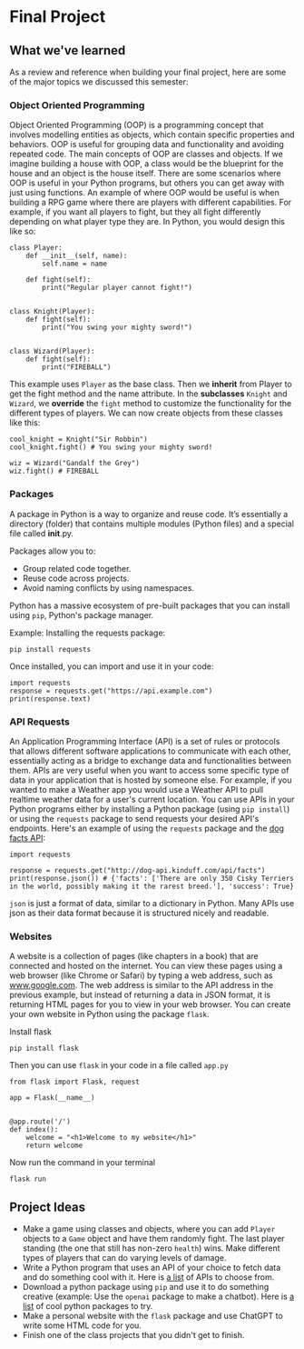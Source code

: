 # Final Project

## What we've learned
As a review and reference when building your final project, here are some of the major topics we discussed this semester:

### Object Oriented Programming
Object Oriented Programming (OOP) is a programming concept that involves modelling entities as objects, which contain specific properties and behaviors. OOP is useful for grouping data and functionality and avoiding repeated code. The main concepts of OOP are classes and objects. If we imagine building a house with OOP, a class would be the blueprint for the house and an object is the house itself. There are some scenarios where OOP is useful in your Python programs, but others you can get away with just using functions. An example of where OOP would be useful is when building a RPG game where there are players with different capabilities. For example, if you want all players to fight, but they all fight differently depending on what player type they are. In Python, you would design this like so:

```
class Player:
    def __init__(self, name):
        self.name = name
    
    def fight(self):
        print("Regular player cannot fight!")


class Knight(Player):
    def fight(self):
        print("You swing your mighty sword!")


class Wizard(Player):
    def fight(self):
        print("FIREBALL")
```

This example uses `Player` as the base class. Then we **inherit** from Player to get the fight method and the name attribute. In the **subclasses** `Knight` and `Wizard`, we **override** the `fight` method to customize the functionality for the different types of players. We can now create objects from these classes like this:

```
cool_knight = Knight("Sir Robbin")
cool_knight.fight() # You swing your mighty sword!

wiz = Wizard("Gandalf the Grey")
wiz.fight() # FIREBALL
```

### Packages
A package in Python is a way to organize and reuse code. It’s essentially a directory (folder) that contains multiple modules (Python files) and a special file called __init__.py.

Packages allow you to:

- Group related code together.
- Reuse code across projects.
- Avoid naming conflicts by using namespaces.

Python has a massive ecosystem of pre-built packages that you can install using `pip`, Python's package manager.

Example: Installing the requests package:
```
pip install requests
```

Once installed, you can import and use it in your code:
```
import requests
response = requests.get("https://api.example.com")
print(response.text)
```

### API Requests
An Application Programming Interface (API) is a set of rules or protocols that allows different software applications to communicate with each other, essentially acting as a bridge to exchange data and functionalities between them. APIs are very useful when you want to access some specific type of data in your application that is hosted by someone else. For example, if you wanted to make a Weather app you would use a Weather API to pull realtime weather data for a user's current location. You can use APIs in your Python programs either by installing a Python package (using `pip install`) or using the `requests` package to send requests your desired API's endpoints. Here's an example of using the `requests` package and the [dog facts API](https://kinduff.github.io/dog-api/):

```
import requests

response = requests.get("http://dog-api.kinduff.com/api/facts")
print(response.json()) # {'facts': ['There are only 350 Cisky Terriers in the world, possibly making it the rarest breed.'], 'success': True}
```

`json` is just a format of data, similar to a dictionary in Python. Many APIs use json as their data format because it is structured nicely and readable.

### Websites
A website is a collection of pages (like chapters in a book) that are connected and hosted on the internet. You can view these pages using a web browser (like Chrome or Safari) by typing a web address, such as www.google.com. The web address is similar to the API address in the previous example, but instead of returning a data in JSON format, it is returning HTML pages for you to view in your web browser. You can create your own website in Python using the package `flask`.

Install flask
```
pip install flask
```

Then you can use `flask` in your code in a file called `app.py`
```
from flask import Flask, request

app = Flask(__name__)


@app.route('/')
def index():
    welcome = "<h1>Welcome to my website</h1>"
    return welcome
```

Now run the command in your terminal
```
flask run
```

## Project Ideas
- Make a game using classes and objects, where you can add `Player` objects to a `Game` object and have them randomly fight. The last player standing (the one that still has non-zero `health`) wins. Make different types of players that can do varying levels of damage.
- Write a Python program that uses an API of your choice to fetch data and do something cool with it. Here is [a list](https://github.com/public-apis/public-apis) of APIs to choose from.
- Download a python package using `pip` and use it to do something creative (example: Use the `openai` package to make a chatbot). Here is [a list](https://github.com/jdnvn/python2/blob/main/m2/packages/python_packages.md) of cool python packages to try.
- Make a personal website with the `flask` package and use ChatGPT to write some HTML code for you.
- Finish one of the class projects that you didn't get to finish.

